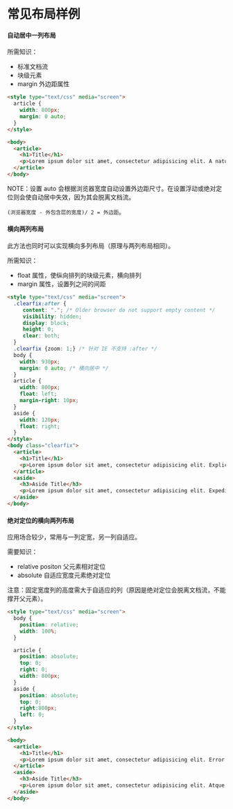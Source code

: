 # 常见布局样例


#### 自动居中一列布局

所需知识：

- 标准文档流
- 块级元素
- margin 外边距属性

```html
<style type="text/css" media="screen">
  article {
    width: 800px;
    margin: 0 auto;
  }
</style>

<body>
  <article>
    <h1>Title</h1>
    <p>Lorem ipsum dolor sit amet, consectetur adipisicing elit. A natus repellendus, modi culpa, dolor ducimus debitis, facere dolorum cum aspernatur, soluta molestias est illo vel iusto esse ex ullam amet!</p>
  </article>
</body>
```

NOTE：设置 auto 会根据浏览器宽度自动设置外边距尺寸。在设置浮动或绝对定位则会使自动居中失效，因为其会脱离文档流。

`(浏览器宽度 - 外包含层的宽度)/ 2 = 外边距`。

#### 横向两列布局

此方法也同时可以实现横向多列布局（原理与两列布局相同）。

所需知识：

- float 属性，使纵向排列的块级元素，横向排列
- margin 属性，设置列之间的间距

```html
<style type="text/css" media="screen">
  .clearfix:after {
     content: "."; /* Older browser do not support empty content */
     visibility: hidden;
     display: block;
     height: 0;
     clear: both;
  }
  .clearfix {zoom: 1;} /* 针对 IE 不支持 :after */
  body {
    width: 930px;
    margin: 0 auto; /* 横向居中 */
  }
  article {
    width: 800px;
    float: left;
    margin-right: 10px;
  }
  aside {
    width: 120px;
    float: right;
  }
</style>
<body class="clearfix">
  <article>
    <h1>Title</h1>
    <p>Lorem ipsum dolor sit amet, consectetur adipisicing elit. Explicabo, quam, fugit. Accusamus voluptates nesciunt in, autem ipsa assumenda a iusto, reiciendis earum repudiandae, nulla natus blanditiis, aliquam asperiores commodi qui.</p>
  </article>
  <aside>
    <h3>Aside Title</h3>
    <p>Lorem ipsum dolor sit amet, consectetur adipisicing elit. Expedita, molestiae!</p>
  </aside>
</body>
```

#### 绝对定位的横向两列布局

应用场合较少，常用与一列定宽，另一列自适应。

需要知识：

- relative positon 父元素相对定位
- absolute 自适应宽度元素绝对定位

注意：固定宽度列的高度需大于自适应的列（原因是绝对定位会脱离文档流，不能撑开父元素）。

```html
<style type="text/css" media="screen">
  body {
    position: relative;
    width: 100%;
  }

  article {
    position: absolute;
    top: 0;
    right: 0;
    width: 800px;
  }
  aside {
    position: absolute;
    top: 0;
    right:800px;
    left: 0;
  }
</style>

<body>
  <article>
    <h1>Title</h1>
    <p>Lorem ipsum dolor sit amet, consectetur adipisicing elit. Error obcaecati sint minima totam fuga, tempora, id quia soluta officia iure eligendi sequi non dicta, doloribus accusamus odit fugiat quam quibusdam.</p>
  </article>
  <aside>
    <h3>Aside Title</h3>
    <p>Lorem ipsum dolor sit amet, consectetur adipisicing elit. Atque, doloremque.</p>
  </aside>
</body>
```

